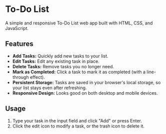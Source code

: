 # To-Do List

A simple and responsive To-Do List web app built with HTML, CSS, and JavaScript.

## Features

- **Add Tasks:** Quickly add new tasks to your list.
- **Edit Tasks:** Edit any existing task in place.
- **Delete Tasks:** Remove tasks you no longer need.
- **Mark as Completed:** Click a task to mark it as completed (with a line-through effect).
- **Persistent Storage:** Tasks are saved in your browser's local storage, so your list stays even after refreshing.
- **Responsive Design:** Looks good on both desktop and mobile devices.

## Usage

1. Type your task in the input field and click "Add" or press Enter.
2. Click the edit icon to modify a task, or the trash icon to delete it.
